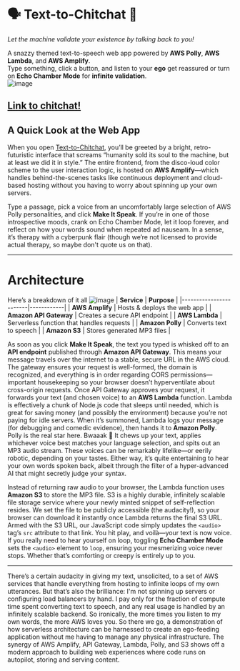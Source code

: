 # 🗣️ Text-to-Chitchat 🦜
*Let the machine validate your existence by talking back to you!*  

A snazzy themed text-to-speech web app powered by **AWS Polly**, **AWS Lambda**, and **AWS Amplify**.  
Type something, click a button, and listen to your **ego** get reassured or turn on **Echo Chamber Mode** for **infinite validation**.  
![image](https://github.com/user-attachments/assets/174fa6fc-bef7-40b9-a80d-fdcbc1c1d7bb)

[Link to chitchat!](https://main.d110yree0ten2x.amplifyapp.com)
---

## A Quick Look at the Web App

When you open [Text-to-Chitchat](https://main.d110yree0ten2x.amplifyapp.com), you’ll be greeted by a bright, retro-futuristic interface that screams “humanity sold its soul to the machine, but at least we did it in style.” The entire frontend, from the disco-loud color scheme to the user interaction logic, is hosted on **AWS Amplify**—which handles behind-the-scenes tasks like continuous deployment and cloud-based hosting without you having to worry about spinning up your own servers.  

Type a passage, pick a voice from an uncomfortably large selection of AWS Polly personalities, and click **Make It Speak**. If you’re in one of those introspective moods, crank on Echo Chamber Mode, let it loop forever, and reflect on how your words sound when repeated ad nauseam. In a sense, it’s therapy with a cyberpunk flair (though we’re not licensed to provide actual therapy, so maybe don't quote us on that).

---  

# Architecture 
Here’s a breakdown of it all 
![image](https://github.com/user-attachments/assets/1662c1dc-8a6c-4a9f-9146-ce8f68f5421d) 
| **Service**             | **Purpose** |
|------------------------|------------|
| **AWS Amplify**       | Hosts & deploys the web app |
| **Amazon API Gateway** | Creates a secure API endpoint |
| **AWS Lambda**        | Serverless function that handles requests |
| **Amazon Polly**      | Converts text to speech |
| **Amazon S3**         | Stores generated MP3 files |

As soon as you click **Make It Speak**, the text you typed is whisked off to an **API endpoint** published through **Amazon API Gateway**. This means your message travels over the internet to a stable, secure URL in the AWS cloud. The gateway ensures your request is well-formed, the domain is recognized, and everything is in order regarding CORS permissions—important housekeeping so your browser doesn’t hyperventilate about cross-origin requests. Once API Gateway approves your request, it forwards your text (and chosen voice) to an **AWS Lambda** function. Lambda is effectively a chunk of Node.js code that sleeps until needed, which is great for saving money (and possibly the environment) because you’re not paying for idle servers. When it’s summoned, Lambda logs your message (for debugging and comedic evidence), then hands it to **Amazon Polly**. Polly is the real star here. Bwaaak 🦜 It chews up your text, applies whichever voice best matches your language selection, and spits out an MP3 audio stream. These voices can be remarkably lifelike—or eerily robotic, depending on your tastes. Either way, it’s quite entertaining to hear your own words spoken back, albeit through the filter of a hyper-advanced AI that might secretly judge your syntax.

Instead of returning raw audio to your browser, the Lambda function uses **Amazon S3** to store the MP3 file. S3 is a highly durable, infinitely scalable file storage service where your newly minted snippet of self-reflection resides. We set the file to be publicly accessible (the audacity!), so your browser can download it instantly once Lambda returns the final S3 URL. Armed with the S3 URL, our JavaScript code simply updates the `<audio>` tag’s `src` attribute to that link. You hit play, and voilà—your text is now voice. If you really need to hear yourself on loop, toggling **Echo Chamber Mode** sets the `<audio>` element to `loop`, ensuring your mesmerizing voice never stops. Whether that’s comforting or creepy is entirely up to you.

---
There’s a certain audacity in giving my text, unsolicited, to a set of AWS services that handle everything from hosting to infinite loops of my own utterances. But that’s also the brilliance: I'm not spinning up servers or configuring load balancers by hand. I pay only for the fraction of compute time spent converting text to speech, and any real usage is handled by an infinitely scalable backend. So ironically, the more times you listen to my own words, the more AWS loves you. So there we go, a demonstration of how serverless architecture can be harnessed to create an ego-feeding application without me having to manage any physical infrastructure. The synergy of AWS Amplify, API Gateway, Lambda, Polly, and S3 shows off a modern approach to building web experiences where code runs on autopilot, storing and serving content. 


